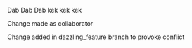 Dab Dab Dab
kek kek kek

Change made as collaborator

Change added in dazzling_feature branch to provoke conflict
